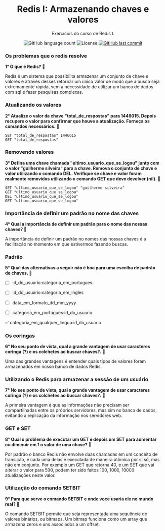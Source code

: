 <h1 align="center">
  Redis I: Armazenando chaves e valores
</h1>

<p align="center">Exercícios do curso de Redis I.</a>
</p>

<p align="center">
  
  <img alt="GitHub language count" src="https://img.shields.io/github/languages/count/dpalmas/redis1?color=0000FF">

  <img alt="License" src="https://img.shields.io/github/license/dpalmas/redis1?color=0000FF&logo=MIT">
  
  <a href="https://github.com/dpalmas/redis1/commits/master">
    <img alt="GitHub last commit" src="https://img.shields.io/github/last-commit/dpalmas/redis1?color=0000FF">
  </a>
</p>

### Os problemas que o redis resolve
**1° O que é Redis? :pencil:**

Redis é um sistema que possibilita armazenar um conjunto de chave e valores e através desses retornar um único valor de 
modo que a busca seja extremamente rápida, sem a necessidade de utilizar um banco de dados com sql e fazer pesquisas complexas.

### Atualizando os valores
**2° Atualize o valor da chave "total_de_respostas" para 1446015. Depois recupere o valor para confirmar que houve a atualização. Forneça os comandos necessários. :pencil:**

```
SET "total_de_respostas" 1446015
GET "total_de_respostas"
```

### Removendo valores
**3° Defina uma chave chamada "ultimo_usuario_que_se_logou" junto com o valor "guilherme silveira" para a chave. Remova o conjunto de chave e valor utilizando o comando DEL. Verifique se chave e valor foram realmente removidos utilizando o comando GET que deve devolver (nil). :pencil:**

```
SET "ultimo_usuario_que_se_logou" "guilherme silveira"
GET "ultimo_usuario_que_se_logou"
DEL "ultimo_usuario_que_se_logou"
GET "ultimo_usuario_que_se_logou"
```
### Importância de definir um padrão no nome das chaves
**4° Qual a importância de definir um padrão para o nome das nossas chaves? :pencil:**

A importância de definir um padrão no nomes das nossas chaves é a facilitação no momento em que estivermos fazendo buscas.

### Padrão
**5° Qual das alternativas a seguir não é boa para uma escolha de padrão de chaves. :pencil:**

- [ ] id_do_usuario:categoria_em_portugues

- [ ] id_do_usuario:categoria_em_ingles

- [ ] data_em_formato_dd_mm_yyyy

- [ ] categoria_em_portugues:id_do_usuario

:white_check_mark: categoria_em_qualquer_lingua:id_do_usuario

### Os coringas
**6° No seu ponto de vista, qual a grande vantagem de usar caracteres coringa (?) e os colchetes ao buscar chaves?. :pencil:**

Uma das grandes vantagens é entender quais tipos de valores foram armazenados em nosso banco de dados Redis. 

### Utilizando o Redis para armazenar a sessão de um usuário
**7° No seu ponto de vista, qual a grande vantagem de usar caracteres coringa (?) e os colchetes ao buscar chaves?. :pencil:**

A primeira vantagem é que as informações não precisam ser compartilhadas entre os próprios servidores, mas sim no banco de dados, evitando a replicação da informação nos servidores web.

### GET e SET
**8° Qual o problema de executar um GET e depois um SET para aumentar ou diminuir em 1 o valor de uma chave? :pencil:**

Por padrão o banco Redis não envolve duas chamadas em um conceito de transição, e cada uma delas é executada de maneira atômica por si só, mas não em conjunto. Por exemplo um GET que retorna 40, e um SET que vai alterar o valor para 500, podem ter sido feitos 100, 1000, 10000 atualizações neste valor.

### Utilização do comando SETBIT
**9° Para que serve o comando SETBIT e onde voce usaria ele no mundo real? :pencil:**

O comando SETBIT permite que seja representada uma sequência de valores binários, ou bitmaps. Um bitmap funciona como um array que armazena zeros e uns associados a um offset.
